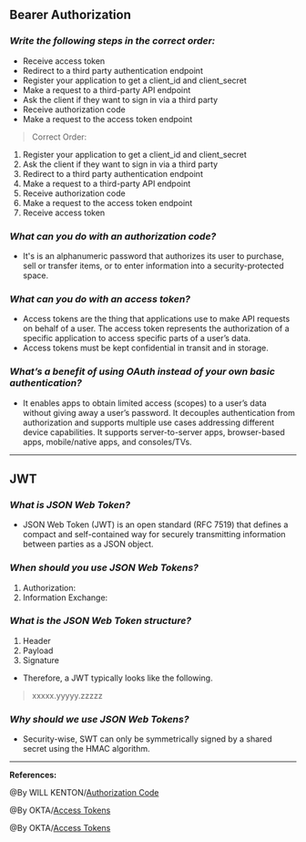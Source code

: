 ## **Bearer Authorization**

### ***Write the following steps in the correct order:***
- Receive access token
- Redirect to a third party authentication endpoint
- Register your application to get a client_id and client_secret
- Make a request to a third-party API endpoint
- Ask the client if they want to sign in via a third party
- Receive authorization code
- Make a request to the access token endpoint

> Correct Order:

1. Register your application to get a client_id and client_secret
2. Ask the client if they want to sign in via a third party
3. Redirect to a third party authentication endpoint
4. Make a request to a third-party API endpoint
5. Receive authorization code
6. Make a request to the access token endpoint
7. Receive access token


### ***What can you do with an authorization code?***

- It's is an alphanumeric password that authorizes its user to purchase, sell or transfer items, or to enter information into a security-protected space.

### ***What can you do with an access token?***

- Access tokens are the thing that applications use to make API requests on behalf of a user. The access token represents the authorization of a specific application to access specific parts of a user’s data.
- Access tokens must be kept confidential in transit and in storage.

### ***What’s a benefit of using OAuth instead of your own basic authentication?***

- It enables apps to obtain limited access (scopes) to a user’s data without giving away a user’s password. It decouples authentication from authorization and supports multiple use cases addressing different device capabilities. It supports server-to-server apps, browser-based apps, mobile/native apps, and consoles/TVs.

-----------------------------------------------

## **JWT**

### ***What is JSON Web Token?***

- JSON Web Token (JWT) is an open standard (RFC 7519) that defines a compact and self-contained way for securely transmitting information between parties as a JSON object. 

### ***When should you use JSON Web Tokens?***

1. Authorization: 
2. Information Exchange:

### ***What is the JSON Web Token structure?***

1. Header
2. Payload
3. Signature

- Therefore, a JWT typically looks like the following.

>xxxxx.yyyyy.zzzzz

### ***Why should we use JSON Web Tokens?***

- Security-wise, SWT can only be symmetrically signed by a shared secret using the HMAC algorithm. 


-----------------------------------------------

**References:**

@By WILL KENTON/[Authorization Code](https://www.investopedia.com/terms/a/authorization-code.asp)

@By OKTA/[Access Tokens](https://www.oauth.com/oauth2-servers/access-tokens/)

@By OKTA/[Access Tokens](https://jwt.io/introduction/)

